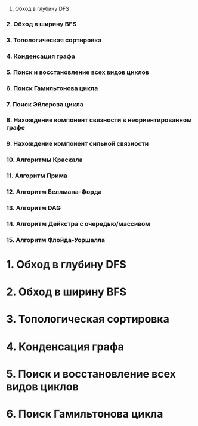  1. Обход в глубину DFS
### 2. Обход в ширину BFS
### 3. Топологическая сортировка
### 4. Конденсация графа
### 5. Поиск и восстановление всех видов циклов
### 6. Поиск Гамильтонова цикла
### 7. Поиск Эйлерова цикла
### 8. Нахождение компонент связности в неориентированном графе
### 9. Нахождение компонент сильной связности
### 10. Алгоритмы Краскала
### 11. Алгоритм Прима
### 12. Алгоритм Беллмана-Форда
### 13. Алгоритм DAG
### 14. Алгоритм Дейкстра с очередью/массивом
### 15. Алгоритм Флойда-Уоршалла

















# 1. Обход в глубину DFS



# 2. Обход в ширину BFS




# 3. Топологическая сортировка


# 4. Конденсация графа



# 5. Поиск и восстановление всех видов циклов


# 6. Поиск Гамильтонова цикла





























